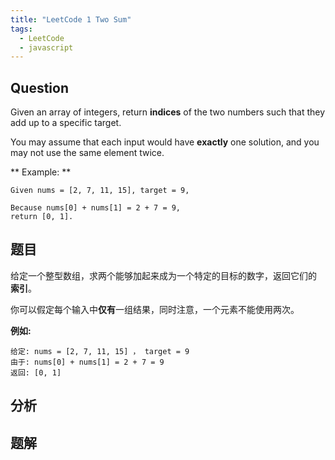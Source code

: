 ```yaml
---
title: "LeetCode 1 Two Sum"
tags:
  - LeetCode
  - javascript
---
```


## Question
Given an array of integers, return **indices** of the two numbers such that they add up to a specific target.

You may assume that each input would have **exactly** one solution, and you may not use the same element twice.

** Example: **
```
Given nums = [2, 7, 11, 15], target = 9,

Because nums[0] + nums[1] = 2 + 7 = 9,
return [0, 1].
```

## 题目
给定一个整型数组，求两个能够加起来成为一个特定的目标的数字，返回它们的 **索引**。

你可以假定每个输入中**仅有**一组结果，同时注意，一个元素不能使用两次。

**例如:**
```
给定: nums = [2, 7, 11, 15] ， target = 9
由于: nums[0] + nums[1] = 2 + 7 = 9
返回: [0, 1]
```

## 分析

## 题解
